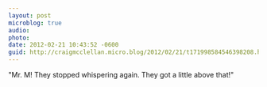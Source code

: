 ```yaml
---
layout: post
microblog: true
audio: 
photo: 
date: 2012-02-21 10:43:52 -0600
guid: http://craigmcclellan.micro.blog/2012/02/21/t171998584546398208.html
---
```

"Mr. M! They stopped whispering again. They got a little above that!"
